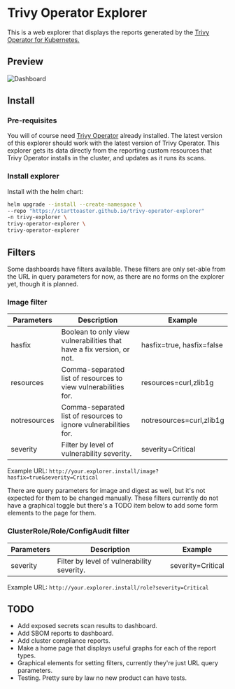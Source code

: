 # Trivy Operator Explorer

This is a web explorer that displays the reports generated by the [Trivy Operator for Kubernetes.](https://github.com/aquasecurity/trivy-operator)

## Preview

![Dashboard](content/preview.gif)

## Install

### Pre-requisites

You will of course need [Trivy Operator](https://github.com/aquasecurity/trivy-operator) already installed. The latest version of this explorer should work with the latest version of Trivy Operator. This explorer gets its data directly from the reporting custom resources that Trivy Operator installs in the cluster, and updates as it runs its scans.

### Install explorer

Install with the helm chart:

```bash
helm upgrade --install --create-namespace \
--repo "https://starttoaster.github.io/trivy-operator-explorer" 
-n trivy-explorer \
trivy-operator-explorer \
trivy-operator-explorer
```

## Filters

Some dashboards have filters available. These filters are only set-able from the URL in query parameters for now, as there are no forms on the explorer yet, though it is planned.

### Image filter

| Parameters   | Description                                                           | Example                   |
|--------------|-----------------------------------------------------------------------|---------------------------|
| hasfix       | Boolean to only view vulnerabilities that have a fix version, or not. | hasfix=true, hasfix=false |
| resources    | Comma-separated list of resources to view vulnerabilities for.        | resources=curl,zlib1g     |
| notresources | Comma-separated list of resources to ignore vulnerabilities for.      | notresources=curl,zlib1g  |
| severity     | Filter by level of vulnerability severity.                            | severity=Critical         |

Example URL: `http://your.explorer.install/image?hasfix=true&severity=Critical`

There are query parameters for image and digest as well, but it's not expected for them to be changed manually. These filters currently do not have a graphical toggle but there's a TODO item below to add some form elements to the page for them.

### ClusterRole/Role/ConfigAudit filter

| Parameters   | Description                                                           | Example                   |
|--------------|-----------------------------------------------------------------------|---------------------------|
| severity     | Filter by level of vulnerability severity.                            | severity=Critical         |

Example URL: `http://your.explorer.install/role?severity=Critical`

## TODO

- Add exposed secrets scan results to dashboard.
- Add SBOM reports to dashboard.
- Add cluster compliance reports.
- Make a home page that displays useful graphs for each of the report types.
- Graphical elements for setting filters, currently they're just URL query parameters.
- Testing. Pretty sure by law no new product can have tests.

